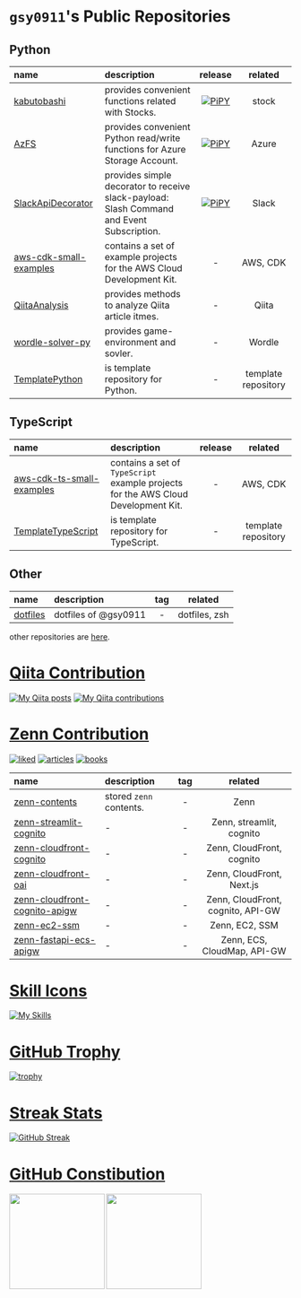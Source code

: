 # `gsy0911`'s Public Repositories

## Python

| name                                                                        | description                                                                               |                                                   release                                                   |       related       |
|:----------------------------------------------------------------------------|:------------------------------------------------------------------------------------------|:-----------------------------------------------------------------------------------------------------------:|:-------------------:|
| [kabutobashi](https://github.com/gsy0911/kabutobashi)                       | provides convenient functions related with Stocks.                                        |       [![PiPY](https://img.shields.io/pypi/v/kabutobashi.svg)](https://pypi.org/project/kabutobashi/)       |        stock        |
| [AzFS](https://github.com/gsy0911/azfs)                                     | provides convenient Python read/write functions for Azure Storage Account.                |              [![PiPY](https://img.shields.io/pypi/v/azfs.svg)](https://pypi.org/project/azfs/)              |        Azure        |
| [SlackApiDecorator](https://github.com/gsy0911/slack-api-decorator)         | provides simple decorator to receive slack-payload: Slash Command and Event Subscription. | [![PiPY](https://img.shields.io/pypi/v/slackapidecorator.svg)](https://pypi.org/project/slackapidecorator/) |        Slack        |
| [aws-cdk-small-examples](https://github.com/gsy0911/aws-cdk-small-examples) | contains a set of example projects for the AWS Cloud Development Kit.                     |                                                      -                                                      |      AWS, CDK       |
| [QiitaAnalysis](https://github.com/gsy0911/qiita_analysis)                  | provides methods to analyze Qiita article itmes.                                          |                                                      -                                                      |        Qiita        |
| [wordle-solver-py](https://github.com/gsy0911/wordle-solver-py)             | provides game-environment and sovler.                                                     |                                                      -                                                      |       Wordle        |
| [TemplatePython](https://github.com/gsy0911/template-python)                | is template repository for Python.                                                        |                                                      -                                                      | template repository |


## TypeScript

| name                                                                              | description                                                                        | release |      related        |
|:----------------------------------------------------------------------------------|:-----------------------------------------------------------------------------------|:-------:|:-------------------:|
| [aws-cdk-ts-small-examples](https://github.com/gsy0911/aws-cdk-ts-small-examples) | contains a set of `TypeScript` example projects for the AWS Cloud Development Kit. |    -    |      AWS, CDK       |
| [TemplateTypeScript](https://github.com/gsy0911/TemplateTypeScript)               | is template repository for TypeScript.                                             |    -    | template repository |


## Other

| name                                             | description            | tag |          related          |
|:-------------------------------------------------|:-----------------------|:---:|:-------------------------:|
| [dotfiles](https://github.com/gsy0911/dotfiles)  | dotfiles of @gsy0911   |  -  |       dotfiles, zsh       |

other repositories are [here](./DETAIL.md).


# [Qiita Contribution](https://qiita.com/mikkame/items/f2c60d9caf8a8e38ec50)

[![My Qiita posts](https://qiita-badge.apiapi.app/s/gsy0911/posts.svg)](http://qiita.com/gsy0911)
[![My Qiita contributions](https://qiita-badge.apiapi.app/s/gsy0911/contributions.svg)](http://qiita.com/gsy0911)

# [Zenn Contribution](https://github.com/nikaera/zenn-badge)

[![liked](https://zenn.badge.nikaera.com/s/gsy0911/likes?style=flat)](https://zenn.dev/gsy0911)
[![articles](https://zenn.badge.nikaera.com/s/gsy0911/articles?style=flat)](https://zenn.dev/gsy0911)
[![books](https://zenn.badge.nikaera.com/s/gsy0911/books?style=falt)](https://zenn.dev/gsy0911)

| name                                                                                      | description             | tag |              related              |
|:------------------------------------------------------------------------------------------|:------------------------|:---:|:---------------------------------:|
| [zenn-contents](https://github.com/gsy0911/zenn-contents)                                 | stored `zenn` contents. |  -  |               Zenn                |
| [zenn-streamlit-cognito](https://github.com/gsy0911/zenn-streamlit-cognito)               | -                       |  -  |     Zenn, streamlit, cognito      |
| [zenn-cloudfront-cognito](https://github.com/gsy0911/zenn-cloudfront-cognito)             | -                       |  -  |     Zenn, CloudFront, cognito     |
| [zenn-cloudfront-oai](https://github.com/gsy0911/zenn-cloudfront-oai)                     | -                       |  -  |     Zenn, CloudFront, Next.js     |
| [zenn-cloudfront-cognito-apigw](https://github.com/gsy0911/zenn-cloudfront-cognito-apigw) | -                       |  -  | Zenn, CloudFront, cognito, API-GW |
| [zenn-ec2-ssm](https://github.com/gsy0911/zenn-ec2-ssm)                                   | -                       |  -  |          Zenn, EC2, SSM           |
| [zenn-fastapi-ecs-apigw](https://github.com/gsy0911/zenn-fastapi-ecs-apigw)               | -                       |  -  |    Zenn, ECS, CloudMap, API-GW    |

# [Skill Icons](https://github.com/tandpfun/skill-icons)

[![My Skills](https://skillicons.dev/icons?i=aws,docker,fastapi,git,github,githubactions,idea,java,materialui,next,nginx,postgres,py,raspberrypi,react,ts&perline=8)](https://skillicons.dev)

# [GitHub Trophy](https://github.com/ryo-ma/github-profile-trophy)

[![trophy](https://github-profile-trophy.vercel.app/?username=gsy0911&theme=onedark&margin-w=5&margin-h=5)](https://github.com/ryo-ma/github-profile-trophy)

# [Streak Stats](http://github-readme-streak-stats.herokuapp.com/demo/)

[![GitHub Streak](http://github-readme-streak-stats.herokuapp.com?user=gsy0911&theme=dark&date_format=%5BY.%5Dn.j)](https://git.io/streak-stats)

# [GitHub Constibution](https://qiita.com/zizi4n5/items/f8076cb25bbf64a9bc1c)

<a href="https://github.com/anuraghazra/github-readme-stats">
  <img height="170" align="left" src="https://github-readme-stats.vercel.app/api?username=gsy0911&count_private=true&theme=dracula" />
</a>
<a href="https://github.com/anuraghazra/github-readme-stats">
  <img height="170" align="left" src="https://github-readme-stats.vercel.app/api/top-langs/?username=gsy0911&layout=compact&theme=dracula" />
</a>
